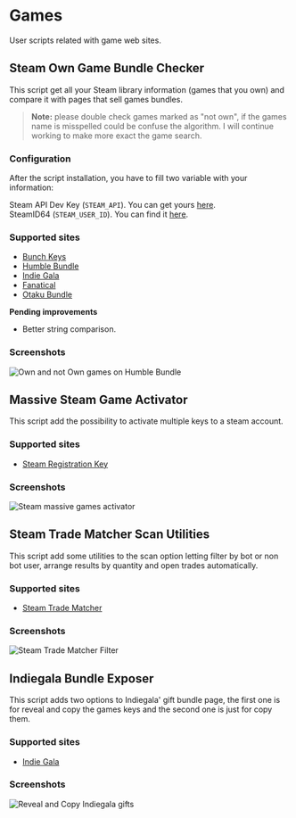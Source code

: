 # Games

User scripts related with game web sites.

## Steam Own Game Bundle Checker


This script get all your Steam library information (games that you own) and compare it with pages that sell games bundles.

> **Note:** please double check games marked as "not own", if the games name is misspelled could be confuse the algorithm. I will continue working to make more exact the game search. 

### Configuration

After the script installation, you have to fill two variable with your information: 

Steam API Dev Key (<code>STEAM_API</code>). You can get yours [here](https://steamcommunity.com/dev/apikey).  
SteamID64 (<code>STEAM_USER_ID</code>). You can find it [here](https://steamid.io).

### Supported sites

- [Bunch Keys](https://www.bunchkeys.com)
- [Humble Bundle](https://www.humblebundle.com?partner=s3rxus)
- [Indie Gala](https://www.indiegala.com)
- [Fanatical](https://www.fanatical.com)
- [Otaku Bundle](https://otakubundle.com)

**Pending improvements**

- Better string comparison.

### Screenshots

![Own and not Own games on Humble Bundle](https://preview.ibb.co/bEh0px/hb_own_games.png)

## Massive Steam Game Activator

This script add the possibility to activate multiple keys to a steam account.

### Supported sites

- [Steam Registration Key](https://store.steampowered.com/account/registerkey)

### Screenshots

![Steam massive games activator](https://i.ibb.co/GkZ8Qwb/masive.png)

## Steam Trade Matcher Scan Utilities

This script add some utilities to the scan option letting filter by bot or non bot user, arrange results by quantity and open trades automatically.

### Supported sites

- [Steam Trade Matcher](https://www.steamtradematcher.com)

### Screenshots

![Steam Trade Matcher Filter](https://i.ibb.co/bJkQt8R/steamtradematcher.png)

## Indiegala Bundle Exposer

This script adds two options to Indiegala' gift bundle page, the first one is for reveal and copy the games keys and the second one is just for copy them. 

### Supported sites

- [Indie Gala](https://www.indiegala.com)

### Screenshots

![Reveal and Copy Indiegala gifts](https://i.ibb.co/ZL5nhHy/indiegala-script.png)
